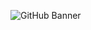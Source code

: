 ![GitHub Banner](https://hellofuture.orange.com/app/uploads/2018/01/Intro-HELLO-FUTURE-1920x1080_v2.gif)

